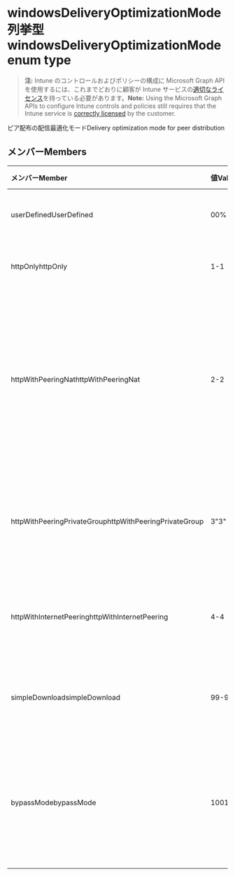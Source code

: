 # <a name="windowsdeliveryoptimizationmode-enum-type"></a><span data-ttu-id="0b1dd-101">windowsDeliveryOptimizationMode 列挙型</span><span class="sxs-lookup"><span data-stu-id="0b1dd-101">windowsDeliveryOptimizationMode enum type</span></span>

> <span data-ttu-id="0b1dd-102">**注:** Intune のコントロールおよびポリシーの構成に Microsoft Graph API を使用するには、これまでどおりに顧客が Intune サービスの[適切なライセンス](https://go.microsoft.com/fwlink/?linkid=839381)を持っている必要があります。</span><span class="sxs-lookup"><span data-stu-id="0b1dd-102">**Note:** Using the Microsoft Graph APIs to configure Intune controls and policies still requires that the Intune service is [correctly licensed](https://go.microsoft.com/fwlink/?linkid=839381) by the customer.</span></span>

<span data-ttu-id="0b1dd-103">ピア配布の配信最適化モード</span><span class="sxs-lookup"><span data-stu-id="0b1dd-103">Delivery optimization mode for peer distribution</span></span>
## <a name="members"></a><span data-ttu-id="0b1dd-104">メンバー</span><span class="sxs-lookup"><span data-stu-id="0b1dd-104">Members</span></span>
|<span data-ttu-id="0b1dd-105">メンバー</span><span class="sxs-lookup"><span data-stu-id="0b1dd-105">Member</span></span>|<span data-ttu-id="0b1dd-106">値</span><span class="sxs-lookup"><span data-stu-id="0b1dd-106">Value</span></span>|<span data-ttu-id="0b1dd-107">説明</span><span class="sxs-lookup"><span data-stu-id="0b1dd-107">Description</span></span>|
|:---|:---|:---|
|<span data-ttu-id="0b1dd-108">userDefined</span><span class="sxs-lookup"><span data-stu-id="0b1dd-108">UserDefined</span></span>|<span data-ttu-id="0b1dd-109">0</span><span class="sxs-lookup"><span data-stu-id="0b1dd-109">0%</span></span>|<span data-ttu-id="0b1dd-110">設定するユーザーを許可します。</span><span class="sxs-lookup"><span data-stu-id="0b1dd-110">Allow the user to set.</span></span>|
|<span data-ttu-id="0b1dd-111">httpOnly</span><span class="sxs-lookup"><span data-stu-id="0b1dd-111">httpOnly</span></span>|<span data-ttu-id="0b1dd-112">1</span><span class="sxs-lookup"><span data-stu-id="0b1dd-112">-1</span></span>|<span data-ttu-id="0b1dd-113">HTTPのみ、ピアリングなし</span><span class="sxs-lookup"><span data-stu-id="0b1dd-113">HTTP only, no peering</span></span>|
|<span data-ttu-id="0b1dd-114">httpWithPeeringNat</span><span class="sxs-lookup"><span data-stu-id="0b1dd-114">httpWithPeeringNat</span></span>|<span data-ttu-id="0b1dd-115">2</span><span class="sxs-lookup"><span data-stu-id="0b1dd-115">-2</span></span>|<span data-ttu-id="0b1dd-116">OS の既定値 – 同じネットワーク アドレス変換器の背後にあるピアリングとブレンドされた http</span><span class="sxs-lookup"><span data-stu-id="0b1dd-116">OS default – Http blended with peering behind the same network address translator</span></span>|
|<span data-ttu-id="0b1dd-117">httpWithPeeringPrivateGroup</span><span class="sxs-lookup"><span data-stu-id="0b1dd-117">httpWithPeeringPrivateGroup</span></span>|<span data-ttu-id="0b1dd-118">3</span><span class="sxs-lookup"><span data-stu-id="0b1dd-118">"3"</span></span>|<span data-ttu-id="0b1dd-119">プライベート グループ全体でピアリングとブレンドされた http</span><span class="sxs-lookup"><span data-stu-id="0b1dd-119">HTTP blended with peering across a private group</span></span>|
|<span data-ttu-id="0b1dd-120">httpWithInternetPeering</span><span class="sxs-lookup"><span data-stu-id="0b1dd-120">httpWithInternetPeering</span></span>|<span data-ttu-id="0b1dd-121">4</span><span class="sxs-lookup"><span data-stu-id="0b1dd-121">-4</span></span>|<span data-ttu-id="0b1dd-122">インターネットのピアリングとブレンドされた http</span><span class="sxs-lookup"><span data-stu-id="0b1dd-122">HTTP blended with Internet peering</span></span>|
|<span data-ttu-id="0b1dd-123">simpleDownload</span><span class="sxs-lookup"><span data-stu-id="0b1dd-123">simpleDownload</span></span>|<span data-ttu-id="0b1dd-124">99</span><span class="sxs-lookup"><span data-stu-id="0b1dd-124">-99</span></span>|<span data-ttu-id="0b1dd-125">ピアリングのない単純なダウンロード モード</span><span class="sxs-lookup"><span data-stu-id="0b1dd-125">Simple download mode with no peering</span></span>|
|<span data-ttu-id="0b1dd-126">bypassMode</span><span class="sxs-lookup"><span data-stu-id="0b1dd-126">bypassMode</span></span>|<span data-ttu-id="0b1dd-127">100</span><span class="sxs-lookup"><span data-stu-id="0b1dd-127">100%</span></span>|<span data-ttu-id="0b1dd-128">バイパス モードにします。</span><span class="sxs-lookup"><span data-stu-id="0b1dd-128">Bypass mode.</span></span> <span data-ttu-id="0b1dd-129">配信の最適化を使用せず、代わりに BITS を使用</span><span class="sxs-lookup"><span data-stu-id="0b1dd-129">Do not use Delivery Optimization and use BITS instead</span></span>|








